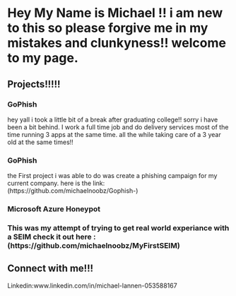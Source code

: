 <h1> Hey My Name is Michael !! i am new to this so please forgive me in my mistakes and clunkyness!! welcome to my page.</h1>
<h2> Projects!!!!!</h2>
<h3>GoPhish</h3>
<body 1> hey yall i took a little bit of a break after graduating college!! sorry i have been a bit behind. I work a full time job and do delivery services most of the time running 3 apps at the same time. all the while taking care of a 3 year old at the same times!!</body>
<h3>GoPhish</h3>
<body 1 > the First project i was able to do was create a phishing campaign for my current company. here is the link:(https://github.com/michaelnoobz/Gophish-)</body>
<h3> Microsoft Azure Honeypot<h3>
<body 1> This was my attempt of trying to get real world experiance with a SEIM check it out here : (https://github.com/michaelnoobz/MyFirstSEIM) </body>
<h2>Connect with me!!!</h2>
<Body>Linkedin:www.linkedin.com/in/michael-lannen-053588167 </Body>
